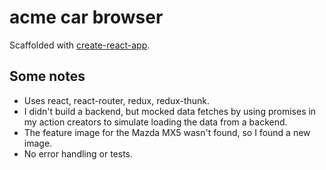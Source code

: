 # acme car browser 

Scaffolded with [create-react-app](https://github.com/facebook/create-react-app).

## Some notes

- Uses react, react-router, redux, redux-thunk. 
- I didn't build a backend, but mocked data fetches by using promises in my action creators to simulate loading the data from a backend. 
- The feature image for the Mazda MX5 wasn't found, so I found a new image. 
- No error handling or tests. 